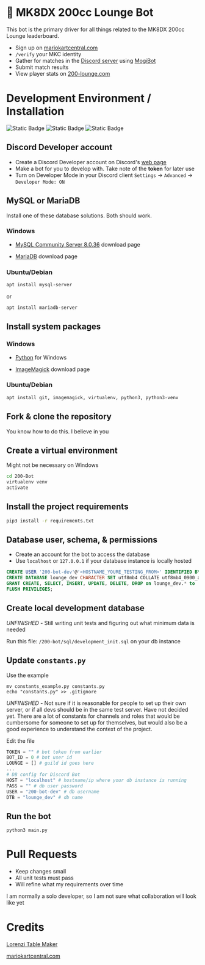 # 🏁 MK8DX 200cc Lounge Bot
This bot is the primary driver for all things related to the MK8DX 200cc Lounge leaderboard.
- Sign up on [mariokartcentral.com](https://www.mariokartcentral.com/)
- `/verify` your MKC identity 
- Gather for matches in the [Discord server](discord.gg/uR3rRzsjhk) using [MogiBot](https://255mp.github.io/)
- Submit match results
- View player stats on [200-lounge.com](https://200-lounge.com)

# Development Environment / Installation
![Static Badge](https://img.shields.io/badge/python-3.10-yellow?style=flat-square&logo=python&logoColor=white)
![Static Badge](https://img.shields.io/badge/MySQL-8.0.36-blue?style=flat-square&logo=mysql&logoColor=white)
![Static Badge](https://img.shields.io/badge/website-red?style=flat-square&logo=htmx&logoColor=white&label=200-lounge.com)
## Discord Developer account

- Create a Discord Developer account on Discord's [web page](https://discord.com/developers/docs/) 
- Make a bot for you to develop with. Take note of the **token** for later use
- Turn on Developer Mode in your Discord client `Settings` -> `Advanced` -> `Developer Mode: ON`

## MySQL or MariaDB

Install one of these database solutions. Both should work.

### Windows

- [MySQL Community Server 8.0.36](https://dev.mysql.com/downloads/mysql/) download page

- [MariaDB](https://mariadb.org/download) download page

### Ubuntu/Debian

```bash
apt install mysql-server
```
or

```bash
apt install mariadb-server
```

## Install system packages

### Windows

- [Python](https://www.python.org/downloads/windows/) for Windows

- [ImageMagick](https://imagemagick.org/script/download.php) download page

### Ubuntu/Debian

```bash
apt install git, imagemagick, virtualenv, python3, python3-venv
```

## Fork & clone the repository

You know how to do this. I believe in you

## Create a virtual environment

Might not be necessary on Windows

```bash
cd 200-Bot
virtualenv venv
activate
```

## Install the project requirements

```bash
pip3 install -r requirements.txt
```

## Database user, schema, & permissions

- Create an account for the bot to access the database
- Use `localhost` or `127.0.0.1` if your database instance is locally hosted

```sql
CREATE USER '200-bot-dev'@'<HOSTNAME_YOURE_TESTING_FROM>' IDENTIFIED BY '<YOUR_PASSWORD_HERE>';
CREATE DATABASE lounge_dev CHARACTER SET utf8mb4 COLLATE utf8mb4_0900_ai_ci;
GRANT CREATE, SELECT, INSERT, UPDATE, DELETE, DROP on lounge_dev.* to '200-bot-dev'@'<HOSTNAME_YOURE_TESTING_FROM>';
FLUSH PRIVILEGES;
```

## Create local development database

*UNFINISHED* - Still writing unit tests and figuring out what minimum data is needed

Run this file: `/200-bot/sql/development_init.sql` on your db instance

## Update `constants.py`

Use the example

```
mv constants_example.py constants.py
echo "constants.py" >> .gitignore
```

*UNFINISHED* - Not sure if it is reasonable for people to set up their own server, or if all devs should be in the same test server. Have not decided yet. There are a lot of constants for channels and roles that would be cumbersome for someone to set up for themselves, but would also be a good experience to understand the context of the project.

Edit the file

```py
TOKEN = "" # bot token from earlier
BOT_ID = 0 # bot user id
LOUNGE = [] # guild id goes here
...
# DB config for Discord Bot
HOST = "localhost" # hostname/ip where your db instance is running
PASS = "" # db user password
USER = "200-bot-dev" # db username
DTB = "lounge_dev" # db name
```

## Run the bot

```
python3 main.py
```

# Pull Requests

- Keep changes small
- All unit tests must pass
- Will refine what my requirements over time

I am normally a solo developer, so I am not sure what collaboration will look like yet

# Credits
[Lorenzi Table Maker](https://github.com/hlorenzi/mk8d_ocr)

[mariokartcentral.com](https://www.mariokartcentral.com/)

